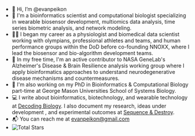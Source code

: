 - 👋 Hi, I’m @evanpeikon
- 🧪 I'm a bioinformatics scientist and computational biologist specializing in wearable biosensor development, multiomics data analysis, time series biometric analysis, and network modeling.
- 🏋️‍♂️ I began my career as a physiologist and biomedical data scientist working with olympians, professional athletes and teams, and human performance groups within the DoD before co-founding NNOXX, where I lead the biosensor and bio-algorithm development teams.
- 🚀 In my free time, I'm an active contributor to NASA GeneLab's Alzheimer's Disease & Brain Resilience analysis working group where I apply bioinformatics approaches to understand neurodegenerative disease mechanisms and countermeasures. 
- 🧬 I'm also working on my PhD in Bioinformatics & Computational Biology part-time at George Mason Universities School of Systems Biology. 
- 💻 I write about bioinformatics, biotechnology, and wearable technology at [Decoding Biology](https://decodingbiology.substack.com ). I also document my research, ideas under development , and experimental outcomes at [Sequence & Destroy](https://sequenceanddestroy.substack.com). 
- 📬 You can reach me at evanpeikon@gmail.com
- ![Total Stars](https://img.shields.io/github/stars/evanpeikon?style=social)

<!---
evanpeikon/evanpeikon is a ✨ special ✨ repository because its `README.md` (this file) appears on your GitHub profile.
You can click the Preview link to take a look at your changes.
--->
